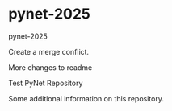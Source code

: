 # pynet-2025
pynet-2025

Create a merge conflict.

More changes to readme

Test PyNet Repository

Some additional information on this repository.
